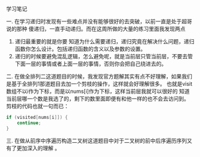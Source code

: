 学习笔记

一. 在学习递归时发现有一些难点并没有能够很好的去突破，以前一直是处于超哥说的那种
傻递归，一直手动递归。而在这周所做的大量的练习里面我发现两点
1. 递归最重要的就是你要
知道为什么需要递归，递归究竟在解决什么问题，递归函数你怎么设计。包括递归函数的含义以及参数的设置。
2. 递归的时候要避免混乱逻辑，怎么避免呢，就是当前层只管当前层，不要去管下面一层的事情或者上面一层的事情，否则你会把自己绕进去的。

二. 在做全排列二这道题目的时候，我发现官方题解其实有点不好理解，如果我们是基于全排列1那道题目去加一个剪枝的操作，这样就会好理解很多。
也就是visit数组不以i作为下标，而是以nums[i]作为下标，这样当前层我就可以很好的
知道当前层哪一个数是我选了的，剩下的数里面即便有和他一样的也不会去访问到。
剪枝的代码也就一句而已：

```java
if (visited[nums[i]]) {
    continue;
}
```

三. 在做从前序中序遍历构造二叉树这道题目中对于二叉树的前中后序遍历序列又有了更加深入的理解
。
